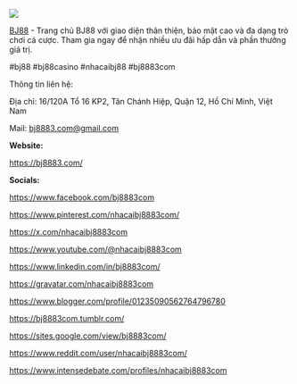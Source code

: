 ![](https://s3-ap-northeast-1.amazonaws.com/g0v-hackmd-images/uploads/upload_bc3d883eed34edbf213360976e299843.png)
<p><u><a href="https://bj8883.com/">BJ88</a></u> - Trang chủ BJ88 với giao diện th&acirc;n thiện, bảo mật cao v&agrave; đa dạng tr&ograve; chơi c&aacute; cược. Tham gia ngay để nhận nhiều ưu đ&atilde;i hấp dẫn v&agrave; phần thưởng gi&aacute; trị.</p>
<p>#bj88 #bj88casino #nhacaibj88 #bj8883com</p>
<p>Th&ocirc;ng tin li&ecirc;n hệ:</p>
<p>Địa chỉ: 16/120A Tổ 16 KP2, T&acirc;n Ch&aacute;nh Hiệp, Quận 12, Hồ Ch&iacute; Minh, Việt Nam</p>
<p>Mail: <a href="mailto:bj8883.com@gmail.com">bj8883.com@gmail.com</a></p>
<p><strong>Website:</strong></p>
<p><a href="https://bj8883.com/">https://bj8883.com/</a></p>
<p><strong>Socials:</strong></p>
<p><a href="https://www.facebook.com/bj8883com">https://www.facebook.com/bj8883com</a></p>
<p><a href="https://www.pinterest.com/nhacaibj8883com/">https://www.pinterest.com/nhacaibj8883com/</a></p>
<p><a href="https://x.com/nhacaibj8883com">https://x.com/nhacaibj8883com</a></p>
<p><a href="https://www.youtube.com/@nhacaibj8883com">https://www.youtube.com/@nhacaibj8883com</a></p>
<p><a href="https://www.linkedin.com/in/bj8883com/">https://www.linkedin.com/in/bj8883com/</a></p>
<p><a href="https://gravatar.com/nhacaibj8883com">https://gravatar.com/nhacaibj8883com</a></p>
<p><a href="https://www.blogger.com/profile/01235090562764796780">https://www.blogger.com/profile/01235090562764796780</a></p>
<p><a href="https://bj8883com.tumblr.com/">https://bj8883com.tumblr.com/</a></p>
<p><a href="https://sites.google.com/view/bj8883com/">https://sites.google.com/view/bj8883com/</a></p>
<p><a href="https://www.reddit.com/user/nhacaibj8883com/">https://www.reddit.com/user/nhacaibj8883com/</a></p>
<p><a href="https://www.intensedebate.com/profiles/nhacaibj8883com">https://www.intensedebate.com/profiles/nhacaibj8883com</a></p>
<p><strong>&nbsp;</strong></p>
<p>&nbsp;</p>